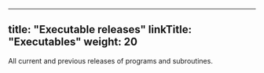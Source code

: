 
---
title: "Executable releases"
linkTitle: "Executables"
weight: 20
---

All current and previous releases of programs and subroutines.
